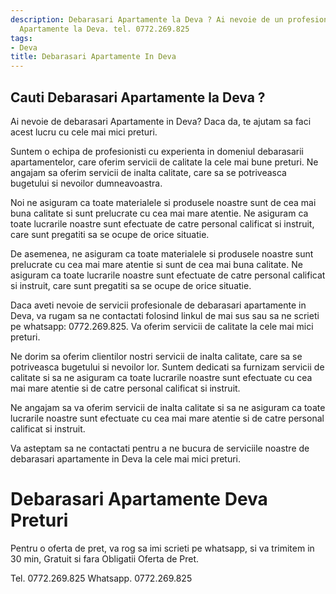 ```yaml
---
description: Debarasari Apartamente la Deva ? Ai nevoie de un profesionist in Debarasari
  Apartamente la Deva. tel. 0772.269.825
tags:
- Deva
title: Debarasari Apartamente In Deva
---
```



## Cauti Debarasari Apartamente la Deva ?

Ai nevoie de debarasari Apartamente in Deva? Daca da, te ajutam sa faci acest lucru cu cele mai mici preturi.

Suntem o echipa de profesionisti cu experienta in domeniul debarasarii apartamentelor, care oferim servicii de calitate la cele mai bune preturi. Ne angajam sa oferim servicii de inalta calitate, care sa se potriveasca bugetului si nevoilor dumneavoastra.

Noi ne asiguram ca toate materialele si produsele noastre sunt de cea mai buna calitate si sunt prelucrate cu cea mai mare atentie. Ne asiguram ca toate lucrarile noastre sunt efectuate de catre personal calificat si instruit, care sunt pregatiti sa se ocupe de orice situatie.

De asemenea, ne asiguram ca toate materialele si produsele noastre sunt prelucrate cu cea mai mare atentie si sunt de cea mai buna calitate. Ne asiguram ca toate lucrarile noastre sunt efectuate de catre personal calificat si instruit, care sunt pregatiti sa se ocupe de orice situatie.

Daca aveti nevoie de servicii profesionale de debarasari apartamente in Deva, va rugam sa ne contactati folosind linkul de mai sus sau sa ne scrieti pe whatsapp: 0772.269.825. Va oferim servicii de calitate la cele mai mici preturi.

Ne dorim sa oferim clientilor nostri servicii de inalta calitate, care sa se potriveasca bugetului si nevoilor lor. Suntem dedicati sa furnizam servicii de calitate si sa ne asiguram ca toate lucrarile noastre sunt efectuate cu cea mai mare atentie si de catre personal calificat si instruit.

Ne angajam sa va oferim servicii de inalta calitate si sa ne asiguram ca toate lucrarile noastre sunt efectuate cu cea mai mare atentie si de catre personal calificat si instruit.

Va asteptam sa ne contactati pentru a ne bucura de serviciile noastre de debarasari apartamente in Deva la cele mai mici preturi.

# Debarasari Apartamente Deva Preturi
Pentru o oferta de pret, va rog sa imi scrieti pe whatsapp, si va trimitem in 30 min, Gratuit si fara Obligatii Oferta de Pret.

Tel. 0772.269.825
Whatsapp. 0772.269.825